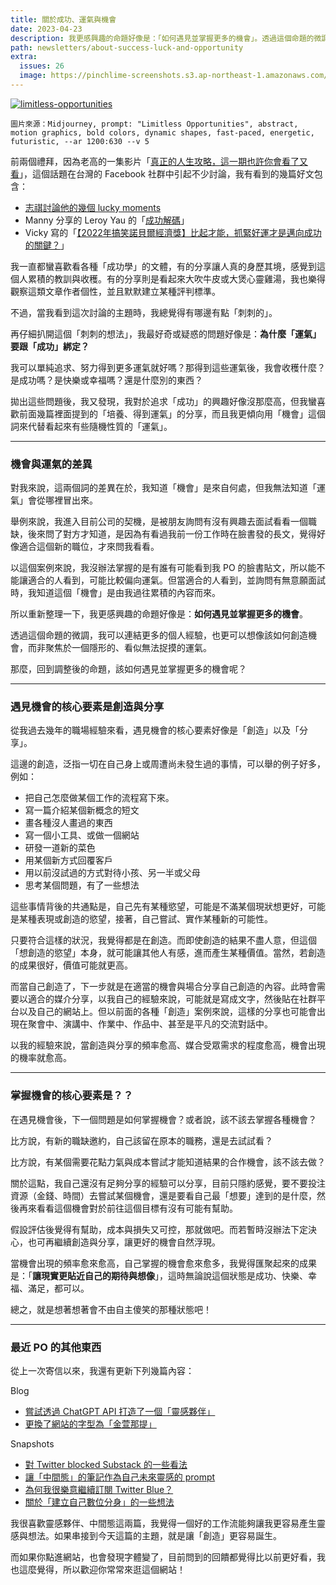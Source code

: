 ```yaml
---
title: 關於成功、運氣與機會
date: 2023-04-23
description: 我更感興趣的命題好像是：「如何遇見並掌握更多的機會」。透過這個命題的微調，我可以連結更多的個人經驗，也更可以想像該如何創造機會，而非聚焦於一個隱形的、看似無法捉摸的運氣。
path: newsletters/about-success-luck-and-opportunity
extra:
  issues: 26
  image: https://pinchlime-screenshots.s3.ap-northeast-1.amazonaws.com/limitless-opportunities_NMXjPk.webp
---
```


<a href="https://pinchlime-screenshots.s3.ap-northeast-1.amazonaws.com/limitless-opportunities_NMXjPk.webp" data-fancybox data-caption="limitless-opportunities">
  <img src="https://pinchlime-screenshots.s3.ap-northeast-1.amazonaws.com/limitless-opportunities_NMXjPk.webp" loading="lazy" alt="limitless-opportunities" align="center" />
</a>

`圖片來源：Midjourney, prompt: "Limitless Opportunities", abstract, motion graphics, bold colors, dynamic shapes, fast-paced, energetic, futuristic, --ar 1200:630 --v 5`

前兩個禮拜，因為老高的一集影片「[真正的人生攻略，這一期也許你會看了又看](https://www.youtube.com/watch?v=qzIfQ5_gYzc)」，這個話題在台灣的 Facebook 社群中引起不少討論，我有看到的幾篇好文包含：

* [志祺討論他的幾個 lucky moments](https://www.facebook.com/ChihChyiChang/posts/pfbid02HqNFx8oMVdT198Aba3Xc8Gw1sdaL6AZLTjZHz1hghSXtZewyffQGpAPsgAfbUTfyl)
* Manny 分享的 Leroy Yau 的「[成功解碼](https://www.yauleroy.com/?p=8479)」
* Vicky 寫的「[【2022年搞笑諾貝爾經濟獎】比起才能，抓緊好運才是邁向成功的關鍵？](https://vickyho.com/the-role-of-luck-in-life-success/)」

我一直都蠻喜歡看各種「成功學」的文體，有的分享讓人真的身歷其境，感覺到這個人累積的教訓與收穫。有的分享則是看起來大吹牛皮或大煲心靈雞湯，我也樂得觀察這類文章作者個性，並且默默建立某種評判標準。

不過，當我看到這次討論的主題時，我總覺得有哪邊有點「刺刺的」。

再仔細扒開這個「刺刺的想法」，我最好奇或疑惑的問題好像是：**為什麼「運氣」要跟「成功」綁定？**

我可以單純追求、努力得到更多運氣就好嗎？那得到這些運氣後，我會收穫什麼？是成功嗎？是快樂或幸福嗎？還是什麼別的東西？

拋出這些問題後，我又發現，我對於追求「成功」的興趣好像沒那麼高，但我蠻喜歡前面幾篇裡面提到的「培養、得到運氣」的分享，而且我更傾向用「機會」這個詞來代替看起來有些隨機性質的「運氣」。

---

### 機會與運氣的差異

對我來說，這兩個詞的差異在於，我知道「機會」是來自何處，但我無法知道「運氣」會從哪裡冒出來。

舉例來說，我進入目前公司的契機，是被朋友詢問有沒有興趣去面試看看一個職缺，後來問了對方才知道，是因為有看過我前一份工作時在臉書發的長文，覺得好像適合這個新的職位，才來問我看看。

以這個案例來說，我沒辦法掌握的是有誰有可能看到我 PO 的臉書貼文，所以能不能讓適合的人看到，可能比較偏向運氣。但當適合的人看到，並詢問有無意願面試時，我知道這個「機會」是由我過往累積的內容而來。

所以重新整理一下，我更感興趣的命題好像是：**如何遇見並掌握更多的機會**。

透過這個命題的微調，我可以連結更多的個人經驗，也更可以想像該如何創造機會，而非聚焦於一個隱形的、看似無法捉摸的運氣。

那麼，回到調整後的命題，該如何遇見並掌握更多的機會呢？

---

### 遇見機會的核心要素是創造與分享

從我過去幾年的職場經驗來看，遇見機會的核心要素好像是「創造」以及「分享」。

這邊的創造，泛指一切在自己身上或周遭尚未發生過的事情，可以舉的例子好多，例如：

* 把自己怎麼做某個工作的流程寫下來。
* 寫一篇介紹某個新概念的短文
* 畫各種沒人畫過的東西
* 寫一個小工具、或做一個網站
* 研發一道新的菜色
* 用某個新方式回覆客戶
* 用以前沒試過的方式對待小孩、另一半或父母
* 思考某個問題，有了一些想法

這些事情背後的共通點是，自己先有某種慾望，可能是不滿某個現狀想更好，可能是某種表現或創造的慾望，接著，自己嘗試、實作某種新的可能性。

只要符合這樣的狀況，我覺得都是在創造。而即使創造的結果不盡人意，但這個「想創造的慾望」本身，就可能讓其他人有感，進而產生某種價值。當然，若創造的成果很好，價值可能就更高。

而當自己創造了，下一步就是在適當的機會與場合分享自己創造的內容。此時會需要以適合的媒介分享，以我自己的經驗來說，可能就是寫成文字，然後貼在社群平台以及自己的網站上。但以前面的各種「創造」案例來說，這樣的分享也可能會出現在聚會中、演講中、作業中、作品中、甚至是平凡的交流對話中。

以我的經驗來說，當創造與分享的頻率愈高、媒合受眾需求的程度愈高，機會出現的機率就愈高。

---

### 掌握機會的核心要素是？？

在遇見機會後，下一個問題是如何掌握機會？或者說，該不該去掌握各種機會？

比方說，有新的職缺邀約，自己該留在原本的職務，還是去試試看？

比方說，有某個需要花點力氣與成本嘗試才能知道結果的合作機會，該不該去做？

關於這點，我自己還沒有足夠分享的經驗可以分享，目前只隱約感覺，要不要投注資源（金錢、時間）去嘗試某個機會，還是要看自己最「想要」達到的是什麼，然後再來看看這個機會對於前往這個目標有沒有可能有幫助。

假設評估後覺得有幫助，成本與損失又可控，那就做吧。而若暫時沒辦法下定決心，也可再繼續創造與分享，讓更好的機會自然浮現。

當機會出現的頻率愈來愈高，自己掌握的機會愈來愈多，我覺得匯聚起來的成果是：「**讓現實更貼近自己的期待與想像**」，這時無論說這個狀態是成功、快樂、幸福、滿足，都可以。

總之，就是想著想著會不由自主傻笑的那種狀態吧！

---

### 最近 PO 的其他東西

從上一次寄信以來，我還有更新下列幾篇內容：

Blog

* [嘗試透過 ChatGPT API 打造了一個「靈感夥伴」](@/blog/tried-to-build-a-muse-mate-with-chatgpt-api.md)
* [更換了網站的字型為「金萱那提」](@/blog/changed-font-to-jinxuan-latte.md)

Snapshots

* [對 Twitter blocked Substack 的一些看法](@/snapshots/random-thoughts-on-twitter-blocking-substack.md)
* [讓「中間態」的筆記作為自己未來靈感的 prompt](@/snapshots/random-let-the-notes-of-middle-state-serve-as-prompts-for-your-future-inspiration.md)
* [為何我很樂意繼續訂閱 Twitter Blue？](@/snapshots/why-why-am-i-willing-to-continue-subscribing-to-twitter-blue.md)
* [關於「建立自己數位分身」的一些想法](@/snapshots/random-thoughts-about-building-a-digital-copy.md)

我很喜歡靈感夥伴、中間態這兩篇，我覺得一個好的工作流能夠讓我更容易產生靈感與想法。如果串接到今天這篇的主題，就是讓「創造」更容易誕生。

而如果你點進網站，也會發現字體變了，目前問到的回饋都覺得比以前更好看，我也這麼覺得，所以歡迎你常常來逛這個網站！